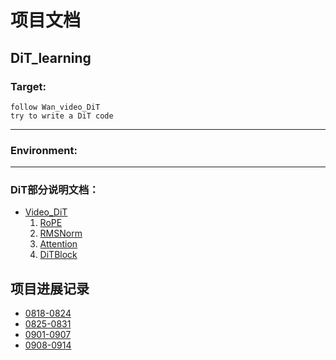 # 项目文档
## DiT_learning
 
### Target:
    follow Wan_video_DiT
    try to write a DiT code

---
### Environment:


---
### DiT部分说明文档：
- [Video_DiT](docx/DiT.md)
	1. [RoPE](docx/DiT.md#RoPE)
	2. [RMSNorm](docx/DiT.md#RMSNorm)
	3. [Attention](docx/DiT.md#Attention)
	4. [DiTBlock](docx/DiT.md#DiTBlock)


## 项目进展记录
- [0818-0824](docx/08.18~08.24.md)
- [0825-0831](docx/08.25~08.31.md)
- [0901-0907](docx/09.01~09.07.md)
- [0908-0914](docx/0908_0914.md)
